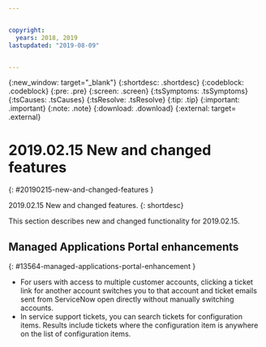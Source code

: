 ```yaml
---


copyright:
  years: 2018, 2019
lastupdated: "2019-08-09"


---
```


{:new_window: target="_blank"} 
{:shortdesc: .shortdesc} 
{:codeblock: .codeblock} 
{:pre: .pre} 
{:screen: .screen} 
{:tsSymptoms: .tsSymptoms} 
{:tsCauses: .tsCauses} 
{:tsResolve: .tsResolve} 
{:tip: .tip} 
{:important: .important} 
{:note: .note} 
{:download: .download} 
{:external: target= .external} 

# 2019.02.15 New and changed features
{: #20190215-new-and-changed-features } 

2019.02.15 New and changed features.
{: shortdesc} 

This section describes new and changed functionality for 2019.02.15.

## Managed Applications Portal enhancements
{: #13564-managed-applications-portal-enhancement } 

  - For users with access to multiple customer accounts, clicking a
    ticket link for another account switches you to that account and
    ticket emails sent from ServiceNow open directly without manually
    switching accounts.
  - In service support tickets, you can search tickets for configuration
    items. Results include tickets where the configuration item is
    anywhere on the list of configuration items.
